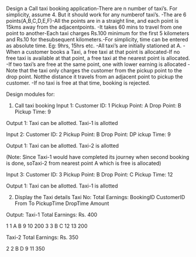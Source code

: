 Design a Call taxi booking application-There are n number of taxi’s. For simplicity, assume 4. But it should work for any numberof taxi’s.
 -The are 6 points(A,B,C,D,E,F)-All the points are in a straight line, and each point is 15kms away from the adjacentpoints.
 -It takes 60 mins to travel from one point to another-Each taxi charges Rs.100 minimum for the first 5 kilometers and Rs.10 for thesubsequent kilometers.-For simplicity, time can be entered as absolute time. Eg: 9hrs, 15hrs etc.
 -All taxi’s are initially stationed at A.
 -When a customer books a Taxi, a free taxi at that point is allocated-If no free taxi is available at that point, a free taxi at the nearest point is allocated.
 -If two taxi’s are free at the same point, one with lower earning is allocated
 -Note that the taxi only charges the customer from the pickup point to the drop point. Notthe distance it travels from an adjacent point to pickup the customer.
 -If no taxi is free at that time, booking is rejected.
 
 Design modules for:
 
1) Call taxi booking
Input 1:
Customer ID: 1
Pickup Point: A
Drop Point: B
Pickup Time: 9

Output 1:
Taxi can be allotted.
Taxi-1 is allotted

Input 2:
Customer ID: 2
Pickup Point: B
Drop Point: DP
ickup Time: 9

Output 1:
Taxi can be allotted.
Taxi-2 is allotted

(Note: Since Taxi-1 would have completed its journey when second booking is done, soTaxi-2 from nearest point A which is free is allocated)

Input 3:
Customer ID: 3
Pickup Point: B
Drop Point: C
Pickup Time: 12

Output 1:
Taxi can be allotted.
Taxi-1 is allotted

2) Display the Taxi details
Taxi No: Total Earnings:
BookingID CustomerID From To PickupTime DropTime Amount

Output:
Taxi-1 Total Earnings: Rs. 400

1 1 A B 9 10 200
3 3 B C 12 13 200

Taxi-2 Total Earnings: Rs. 350

2 2 B D 9 11 350


